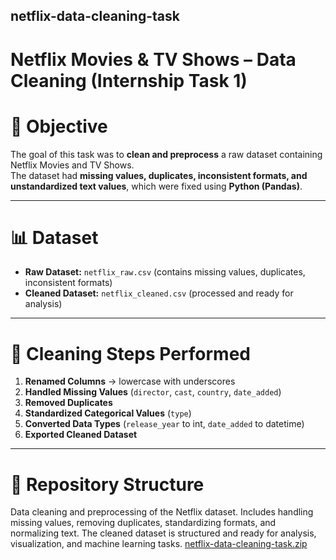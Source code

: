 ## netflix-data-cleaning-task
# Netflix Movies & TV Shows – Data Cleaning (Internship Task 1)

# 🎯 Objective  
The goal of this task was to **clean and preprocess** a raw dataset containing Netflix Movies and TV Shows.  
The dataset had **missing values, duplicates, inconsistent formats, and unstandardized text values**, which were fixed using **Python (Pandas)**.  

---

# 📊 Dataset  
- **Raw Dataset:** `netflix_raw.csv` (contains missing values, duplicates, inconsistent formats)  
- **Cleaned Dataset:** `netflix_cleaned.csv` (processed and ready for analysis)  

---

# 🔧 Cleaning Steps Performed  
1. **Renamed Columns** → lowercase with underscores  
2. **Handled Missing Values** (`director`, `cast`, `country`, `date_added`)  
3. **Removed Duplicates**  
4. **Standardized Categorical Values** (`type`)  
5. **Converted Data Types** (`release_year` to int, `date_added` to datetime)  
6. **Exported Cleaned Dataset**  

---

# 📂 Repository Structure
Data cleaning and preprocessing of the Netflix dataset. Includes handling missing values, removing duplicates, standardizing formats, and normalizing text. The cleaned dataset is structured and ready for analysis, visualization, and machine learning tasks.
[netflix-data-cleaning-task.zip](https://github.com/user-attachments/files/22508951/netflix-data-cleaning-task.zip)
